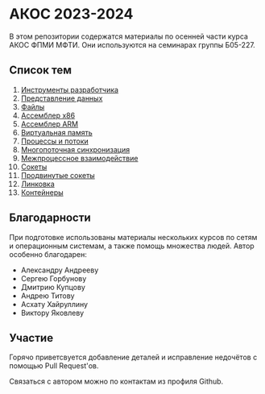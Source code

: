 # АКОС 2023-2024

В этом репозитории содержатся материалы по осенней части курса АКОС ФПМИ МФТИ. Они используются на семинарах группы Б05-227.

## Список тем

1. [Инструменты разработчика](sem01-intro)
2. [Представление данных](sem02-encoding)
3. [Файлы](sem03-files)
4. [Ассемблер x86](sem04-asm)
5. [Ассемблер ARM](sem05-arm)
6. [Виртуальная память](sem06-memory)
7. [Процессы и потоки](sem07-processes)
8. [Многопоточная синхронизация](sem08-thread-sync)
9. [Межпроцессное взаимодействие](sem09-ipc)
10. [Сокеты](sem10-sockets)
11. [Продвинутые сокеты](sem11-sockets-advanced)
12. [Линковка](sem12-dynlib)
13. [Контейнеры](sem13-containers)

## Благодарности

При подготовке использованы материалы нескольких курсов по сетям и операционным системам, а также помощь множества людей. Автор особенно благодарен:

* Александру Андрееву
* Сергею Горбунову
* Дмитрию Купцову
* Андрею Титову
* Асхату Хайруллину
* Виктору Яковлеву

## Участие

Горячо приветсвуется добавление деталей и исправление недочётов с помощью Pull Request'ов. 

Связаться с автором можно по контактам из профиля Github.
